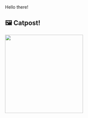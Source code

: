 Hello there!



## 🖼️ Catpost!

<sub>
    <img src="https://cdn2.thecatapi.com/images/b04.jpg" height="256">
</sub>


